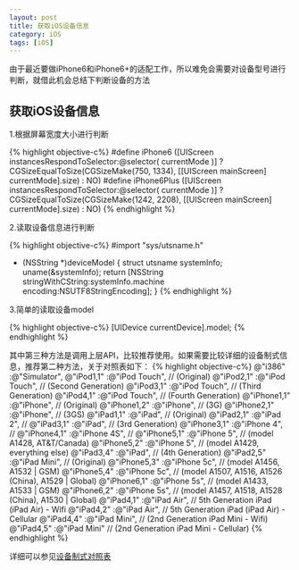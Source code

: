 ```yaml
---
layout: post
title: 获取iOS设备信息
category: iOS
tags: [iOS]
---
```

由于最近要做iPhone6和iPhone6+的适配工作，所以难免会需要对设备型号进行判断，就借此机会总结下判断设备的方法



获取iOS设备信息
-----------------

1.根据屏幕宽度大小进行判断

{% highlight objective-c%}
#define iPhone6    ([UIScreen instancesRespondToSelector:@selector( currentMode )] ? CGSizeEqualToSize(CGSizeMake(750, 1334), [[UIScreen mainScreen] currentMode].size) : NO)
#define iPhone6Plus    ([UIScreen instancesRespondToSelector:@selector( currentMode )] ? CGSizeEqualToSize(CGSizeMake(1242, 2208), [[UIScreen mainScreen] currentMode].size) : NO)
{% endhighlight %}

2.读取设备信息进行判断

{% highlight objective-c%}
#import "sys/utsname.h"

- (NSString *)deviceModel
{
    struct utsname systemInfo;
    uname(&systemInfo);
    return [NSString stringWithCString:systemInfo.machine
                               encoding:NSUTF8StringEncoding];
}
{% endhighlight %}

3.简单的读取设备model

{% highlight objective-c%}
[UIDevice currentDevice].model;
{% endhighlight %}

其中第三种方法是调用上层API，比较推荐使用。如果需要比较详细的设备制式信息，推荐第二种方法，关于对照表如下：
{% highlight objective-c%}
@"i386"      :@"Simulator",
@"iPod1,1"   :@"iPod Touch",      // (Original)
@"iPod2,1"   :@"iPod Touch",      // (Second Generation)
@"iPod3,1"   :@"iPod Touch",      // (Third Generation)
@"iPod4,1"   :@"iPod Touch",      // (Fourth Generation)
@"iPhone1,1" :@"iPhone",          // (Original)
@"iPhone1,2" :@"iPhone",          // (3G)
@"iPhone2,1" :@"iPhone",          // (3GS)
@"iPad1,1"   :@"iPad",            // (Original)
@"iPad2,1"   :@"iPad 2",          //
@"iPad3,1"   :@"iPad",            // (3rd Generation)
@"iPhone3,1" :@"iPhone 4",        //
@"iPhone4,1" :@"iPhone 4S",       //
@"iPhone5,1" :@"iPhone 5",        // (model A1428, AT&T/Canada)
@"iPhone5,2" :@"iPhone 5",        // (model A1429, everything else)
@"iPad3,4"   :@"iPad",            // (4th Generation)
@"iPad2,5"   :@"iPad Mini",       // (Original)
@"iPhone5,3" :@"iPhone 5c",       // (model A1456, A1532 | GSM)
@"iPhone5,4" :@"iPhone 5c",       // (model A1507, A1516, A1526 (China), A1529 | Global)
@"iPhone6,1" :@"iPhone 5s",       // (model A1433, A1533 | GSM)
@"iPhone6,2" :@"iPhone 5s",       // (model A1457, A1518, A1528 (China), A1530 | Global)
@"iPad4,1"   :@"iPad Air",        // 5th Generation iPad (iPad Air) - Wifi
@"iPad4,2"   :@"iPad Air",        // 5th Generation iPad (iPad Air) - Cellular
@"iPad4,4"   :@"iPad Mini",       // (2nd Generation iPad Mini - Wifi)
@"iPad4,5"   :@"iPad Mini"        // (2nd Generation iPad Mini - Cellular)
{% endhighlight %}

详细可以参见[设备制式对照表](https://theiphonewiki.com/wiki/Models)
